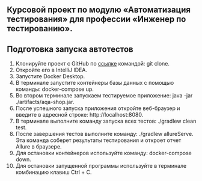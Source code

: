 ## Курсовой проект по модулю «Автоматизация тестирования» для профессии «Инженер по тестированию».

## Подготовка запуска автотестов
1. Клонируйте проект с GitHub по [ссылке](https://github.com/AlinaOsonova/course-project.git) командой: git clone.
2. Откройте его в IntelliJ IDEA. 
3. Запустите Docker Desktop.
4. В терминале запустите контейнеры базы данных с помощью команды: docker-compose up.
5. Во втором терминале запускаем тестируемое приложение: java -jar ./artifacts/aqa-shop.jar.
6. После успешного запуска приложения откройте веб-браузер и введите в адресной строке: http://localhost:8080.
7. В терминале выполните команду запуска всех тестов: ./gradlew clean test.
8. После завершения тестов выполните команду: ./gradlew allureServe. Эта команда соберет результаты тестирования и откроет отчет Allure в браузере.
9. Для остановки контейнеров используйте команду: docker-compose down.
10. Для остановки запущенной программы используйте в терминале комбинацию клавиш Ctrl + C.
